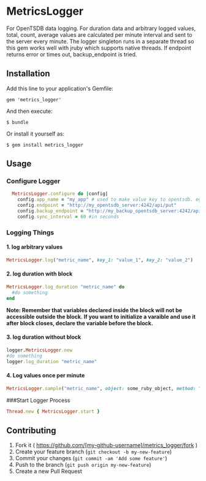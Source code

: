 # MetricsLogger

For OpenTSDB data logging. For duration data and arbitrary logged values, total, count, average values are calculated per minute interval and sent to the server every minute. The logger singleton runs in a separate thread so this gem works well with jruby which supports native threads. If endpoint returns error or times out, backup_endpoint is tried.

## Installation

Add this line to your application's Gemfile:

    gem 'metrics_logger'

And then execute:

    $ bundle

Or install it yourself as:

    $ gem install metrics_logger

## Usage

### Configure Logger
```ruby
  MetricsLogger.configure do |config|
    config.app_name = "my_app" # used to make value key to opentsdb. eg: my_app.metric_name.total
    config.endpoint = "http://my_opentsdb_server:4242/api/put"
    config.backup_endpoint = "http://my_backup_opentsdb_server:4242/api/put"
    config.sync_interval = 60 #in seconds
```

### Logging Things
#### 1. log arbitrary values
```ruby
MetricsLogger.log("metric_name", key_1: "value_1", key_2: "value_2")
```

#### 2. log duration with block
```ruby
MetricsLogger.log_duration "metric_name" do 
  #do something
end
```
**Note: Remember that variables declared inside the block will not be accessible outside the block. If you want to initialize a varaible and use it after block closes, declare the variable before the block.**

#### 3. log duration without block
```ruby
logger.MetricsLogger.new
#do something
logger.log_duration "metric_name"
```

#### 4. Log values once per minute
```ruby
MetricsLogger.sample("metric_name", object: some_ruby_object, method: "count")
```

###Start Logger Process
```ruby
Thread.new { MetricsLogger.start }
```

## Contributing

1. Fork it ( https://github.com/[my-github-username]/metrics_logger/fork )
2. Create your feature branch (`git checkout -b my-new-feature`)
3. Commit your changes (`git commit -am 'Add some feature'`)
4. Push to the branch (`git push origin my-new-feature`)
5. Create a new Pull Request
